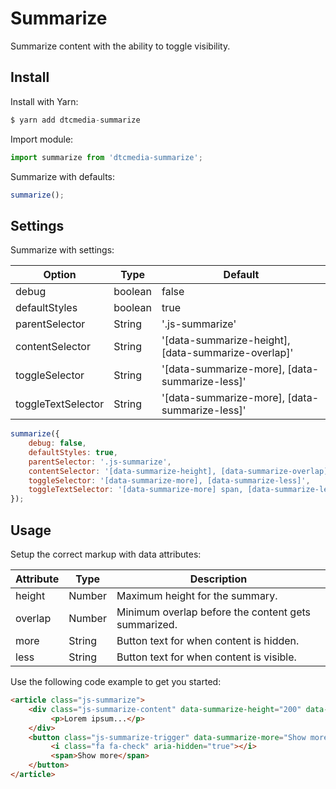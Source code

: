 # Summarize
Summarize content with the ability to toggle visibility.

## Install
Install with Yarn:
```javascript
$ yarn add dtcmedia-summarize
```

Import module:
```javascript
import summarize from 'dtcmedia-summarize';
```

Summarize with defaults:
```javascript
summarize();
```

## Settings
Summarize with settings:

Option | Type | Default
------ | ---- | -------
debug | boolean | false
defaultStyles |  boolean | true
parentSelector |  String | '.js-summarize'
contentSelector |  String | '[data-summarize-height], [data-summarize-overlap]'
toggleSelector |  String | '[data-summarize-more], [data-summarize-less]'
toggleTextSelector |  String | '[data-summarize-more], [data-summarize-less]'

```javascript
summarize({
    debug: false,
    defaultStyles: true,
    parentSelector: '.js-summarize',
    contentSelector: '[data-summarize-height], [data-summarize-overlap]',
    toggleSelector: '[data-summarize-more], [data-summarize-less]',
    toggleTextSelector: '[data-summarize-more] span, [data-summarize-less] span'
});
```

## Usage
Setup the correct markup with data attributes:

Attribute | Type | Description
--------- | ---- | -----------
height | Number | Maximum height for the summary.
overlap |  Number | Minimum overlap before the content gets summarized.
more |  String | Button text for when content is hidden.
less |  String | Button text for when content is visible.

Use the following code example to get you started:
```html
<article class="js-summarize">
    <div class="js-summarize-content" data-summarize-height="200" data-summarize-overlap="80">
         <p>Lorem ipsum...</p>
    </div>
    <button class="js-summarize-trigger" data-summarize-more="Show more" data-summarize-less="Show less">
         <i class="fa fa-check" aria-hidden="true"></i>
         <span>Show more</span>
    </button>
</article>
```
